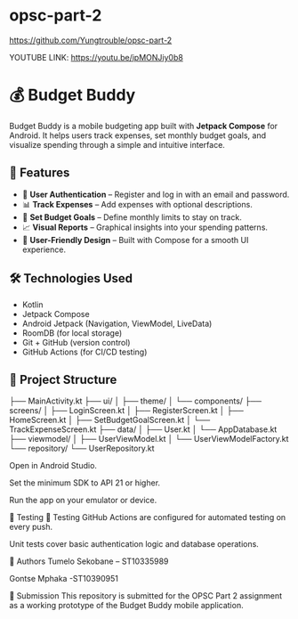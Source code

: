 # opsc-part-2

https://github.com/Yungtrouble/opsc-part-2


YOUTUBE LINK: https://youtu.be/ipMONJiy0b8

# 💰 Budget Buddy

Budget Buddy is a mobile budgeting app built with **Jetpack Compose** for Android. It helps users track expenses, set monthly budget goals, and visualize spending through a simple and intuitive interface.

## 📱 Features

- 🔐 **User Authentication** – Register and log in with an email and password.
- 📊 **Track Expenses** – Add expenses with optional descriptions.
- 🎯 **Set Budget Goals** – Define monthly limits to stay on track.
- 📈 **Visual Reports** – Graphical insights into your spending patterns.
- 🧠 **User-Friendly Design** – Built with Compose for a smooth UI experience.

## 🛠️ Technologies Used

- Kotlin
- Jetpack Compose
- Android Jetpack (Navigation, ViewModel, LiveData)
- RoomDB (for local storage)
- Git + GitHub (version control)
- GitHub Actions (for CI/CD testing)

## 📂 Project Structure

├── MainActivity.kt
├── ui/
│ ├── theme/
│ └── components/
├── screens/
│ ├── LoginScreen.kt
│ ├── RegisterScreen.kt
│ ├── HomeScreen.kt
│ ├── SetBudgetGoalScreen.kt
│ └── TrackExpenseScreen.kt
├── data/
│ ├── User.kt
│ └── AppDatabase.kt
├── viewmodel/
│ ├── UserViewModel.kt
│ └── UserViewModelFactory.kt
└── repository/
└── UserRepository.kt          


Open in Android Studio.

Set the minimum SDK to API 21 or higher.

Run the app on your emulator or device.

🧪 Testing
🧪 Testing
GitHub Actions are configured for automated testing on every push.

Unit tests cover basic authentication logic and database operations.

👤 Authors
Tumelo Sekobane – ST10335989

Gontse Mphaka -ST10390951 

📅 Submission
This repository is submitted for the OPSC Part 2 assignment as a working prototype of the Budget Buddy mobile application.
